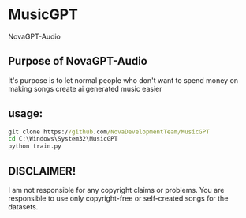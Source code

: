 # MusicGPT
NovaGPT-Audio

## Purpose of NovaGPT-Audio
It's purpose is to let normal people who don't want to spend money on making songs create ai generated music easier

## usage:
```cmd
git clone https://github.com/NovaDevelopmentTeam/MusicGPT
cd C:\Windows\System32\MusicGPT
python train.py
```

## DISCLAIMER!
I am not responsible for any copyright claims or problems. You are responsible to use only copyright-free or self-created songs for the datasets.
